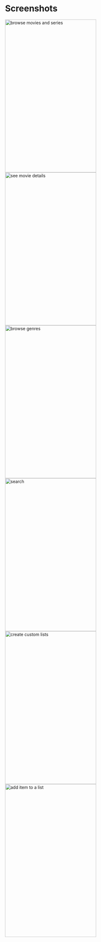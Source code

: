 # Screenshots

<p float="left">
  <img src="https://user-images.githubusercontent.com/48331678/90118185-88351300-dd60-11ea-8e70-866a1664f1f9.gif" alt="browse movies and series" width="300" height="500" />
  <img src="https://user-images.githubusercontent.com/48331678/90118895-8f105580-dd61-11ea-8221-d82d20f5dddd.gif" alt="see movie details" width="300" height="500" /> 
  <img src="https://user-images.githubusercontent.com/48331678/90118721-54a6b880-dd61-11ea-9be1-2f43adf2a881.gif" alt="browse genres" width="300" height="500" />
  <img src="https://user-images.githubusercontent.com/48331678/90120723-be27c680-dd63-11ea-8e3f-da65a6fc55dc.gif" alt="search" width="300" height="500" />   
  <img src="https://user-images.githubusercontent.com/48331678/90118642-39d44400-dd61-11ea-9f32-a08c09a0ff9d.gif" alt="create custom lists" width="300" height="500" />   
  <img src="https://user-images.githubusercontent.com/48331678/90118654-3e98f800-dd61-11ea-8db5-c6699cba2698.gif" alt="add item to a list" width="300" height="500" />    
</p>

